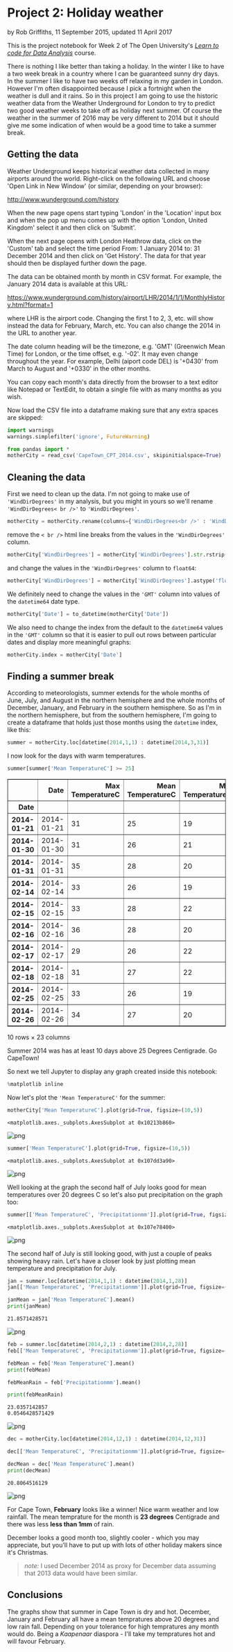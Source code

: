 

# Project 2:  Holiday weather

by Rob Griffiths, 11 September 2015, updated 11 April 2017

This is the project notebook for Week 2 of The Open University's [_Learn to code for Data Analysis_](http://futurelearn.com/courses/learn-to-code) course.

There is nothing I like better than taking a holiday. In the winter I like to have a two week break in a country where I can be guaranteed sunny dry days. In the summer I like to have two weeks off relaxing in my garden in London. However I'm often disappointed because I pick a fortnight when the weather is dull and it rains. So in this project I am going to use the historic weather data from the Weather Underground for London to try to predict two good weather weeks to take off as holiday next summer. Of course the weather in the summer of 2016 may be very different to 2014 but it should give me some indication of when would be a good time to take a summer break.

## Getting the data

Weather Underground keeps historical weather data collected in many airports around the world. Right-click on the following URL and choose 'Open Link in New Window' (or similar, depending on your browser):

http://www.wunderground.com/history

When the new page opens start typing 'London' in the 'Location' input box and when the pop up menu comes up with the option 'London, United Kingdom' select it and then click on 'Submit'. 

When the next page opens with London Heathrow data, click on the 'Custom' tab and select the time period From: 1 January 2014 to: 31 December 2014 and then click on 'Get History'. The data for that year should then be displayed further down the page. 

The data can be obtained month by month in CSV format. For example, the January 2014 data is available at this URL:

https://www.wunderground.com/history/airport/LHR/2014/1/1/MonthlyHistory.html?format=1

where LHR is the airport code. Changing the first 1 to 2, 3, etc. will show instead the data for February, March, etc. You can also change the 2014 in the URL to another year. 

The date column heading will be the timezone, e.g. 'GMT' (Greenwich Mean Time) for London, or the time offset, e.g. '-02'. It may even change throughout the year. For example, Delhi (aiport code DEL) is '+0430' from March to August and '+0330' in the other months.

You can copy each month's data directly from the browser to a text editor like Notepad or TextEdit, to obtain a single file with as many months as you wish.

Now load the CSV file into a dataframe making sure that any extra spaces are skipped:


```python
import warnings
warnings.simplefilter('ignore', FutureWarning)

from pandas import *
motherCity = read_csv('CapeTown_CPT_2014.csv', skipinitialspace=True)
```

## Cleaning the data
First we need to clean up the data. I'm not going to make use of `'WindDirDegrees'` in my analysis, but you might in yours so we'll rename `'WindDirDegrees< br />'` to `'WindDirDegrees'`. 


```python
motherCity = motherCity.rename(columns={'WindDirDegrees<br />' : 'WindDirDegrees'})
```

remove the  `< br />`  html line breaks from the values in the `'WindDirDegrees'` column. 


```python
motherCity['WindDirDegrees'] = motherCity['WindDirDegrees'].str.rstrip('<br />')
```

and change the values in the `'WindDirDegrees'` column to `float64`:


```python
motherCity['WindDirDegrees'] = motherCity['WindDirDegrees'].astype('float64')   
```

We definitely need to change the values in the `'GMT'` column into values of the `datetime64`  date type.


```python
motherCity['Date'] = to_datetime(motherCity['Date'])
```

We also need to change the index from the default to the `datetime64` values in the `'GMT'` column so that it is easier to pull out rows between particular dates and display more meaningful graphs: 


```python
motherCity.index = motherCity['Date']

```

## Finding a summer break

According to meteorologists, summer extends for the whole months of June, July, and August in the northern hemisphere and the whole months of December, January, and February in the southern hemisphere. So as I'm in the northern hemisphere, but from the southern hemisphere, I'm going to create a dataframe that holds just those months using the `datetime` index, like this:


```python
summer = motherCity.loc[datetime(2014,1,1) : datetime(2014,3,31)]
```

I now look for the days with warm temperatures.


```python
summer[summer['Mean TemperatureC'] >= 25]
```




<div>
<style scoped>
    .dataframe tbody tr th:only-of-type {
        vertical-align: middle;
    }

    .dataframe tbody tr th {
        vertical-align: top;
    }

    .dataframe thead th {
        text-align: right;
    }
</style>
<table border="1" class="dataframe">
  <thead>
    <tr style="text-align: right;">
      <th></th>
      <th>Date</th>
      <th>Max TemperatureC</th>
      <th>Mean TemperatureC</th>
      <th>Min TemperatureC</th>
      <th>Dew PointC</th>
      <th>MeanDew PointC</th>
      <th>Min DewpointC</th>
      <th>Max Humidity</th>
      <th>Mean Humidity</th>
      <th>Min Humidity</th>
      <th>...</th>
      <th>Max VisibilityKm</th>
      <th>Mean VisibilityKm</th>
      <th>Min VisibilitykM</th>
      <th>Max Wind SpeedKm/h</th>
      <th>Mean Wind SpeedKm/h</th>
      <th>Max Gust SpeedKm/h</th>
      <th>Precipitationmm</th>
      <th>CloudCover</th>
      <th>Events</th>
      <th>WindDirDegrees</th>
    </tr>
    <tr>
      <th>Date</th>
      <th></th>
      <th></th>
      <th></th>
      <th></th>
      <th></th>
      <th></th>
      <th></th>
      <th></th>
      <th></th>
      <th></th>
      <th></th>
      <th></th>
      <th></th>
      <th></th>
      <th></th>
      <th></th>
      <th></th>
      <th></th>
      <th></th>
      <th></th>
      <th></th>
    </tr>
  </thead>
  <tbody>
    <tr>
      <th>2014-01-21</th>
      <td>2014-01-21</td>
      <td>31</td>
      <td>25</td>
      <td>19</td>
      <td>18</td>
      <td>16</td>
      <td>14</td>
      <td>78</td>
      <td>58</td>
      <td>31</td>
      <td>...</td>
      <td>10.0</td>
      <td>10.0</td>
      <td>10.0</td>
      <td>35</td>
      <td>24</td>
      <td>45.0</td>
      <td>0.0</td>
      <td>1.0</td>
      <td>NaN</td>
      <td>207.0</td>
    </tr>
    <tr>
      <th>2014-01-30</th>
      <td>2014-01-30</td>
      <td>31</td>
      <td>26</td>
      <td>21</td>
      <td>19</td>
      <td>17</td>
      <td>15</td>
      <td>73</td>
      <td>59</td>
      <td>40</td>
      <td>...</td>
      <td>31.0</td>
      <td>13.0</td>
      <td>10.0</td>
      <td>37</td>
      <td>27</td>
      <td>NaN</td>
      <td>0.0</td>
      <td>1.0</td>
      <td>NaN</td>
      <td>169.0</td>
    </tr>
    <tr>
      <th>2014-01-31</th>
      <td>2014-01-31</td>
      <td>35</td>
      <td>28</td>
      <td>20</td>
      <td>20</td>
      <td>18</td>
      <td>15</td>
      <td>73</td>
      <td>56</td>
      <td>28</td>
      <td>...</td>
      <td>10.0</td>
      <td>10.0</td>
      <td>10.0</td>
      <td>24</td>
      <td>13</td>
      <td>NaN</td>
      <td>0.0</td>
      <td>1.0</td>
      <td>NaN</td>
      <td>205.0</td>
    </tr>
    <tr>
      <th>2014-02-14</th>
      <td>2014-02-14</td>
      <td>33</td>
      <td>26</td>
      <td>19</td>
      <td>20</td>
      <td>18</td>
      <td>15</td>
      <td>83</td>
      <td>60</td>
      <td>36</td>
      <td>...</td>
      <td>31.0</td>
      <td>14.0</td>
      <td>10.0</td>
      <td>35</td>
      <td>21</td>
      <td>NaN</td>
      <td>0.0</td>
      <td>1.0</td>
      <td>NaN</td>
      <td>172.0</td>
    </tr>
    <tr>
      <th>2014-02-15</th>
      <td>2014-02-15</td>
      <td>33</td>
      <td>28</td>
      <td>22</td>
      <td>21</td>
      <td>19</td>
      <td>18</td>
      <td>78</td>
      <td>64</td>
      <td>36</td>
      <td>...</td>
      <td>26.0</td>
      <td>16.0</td>
      <td>10.0</td>
      <td>34</td>
      <td>16</td>
      <td>NaN</td>
      <td>0.0</td>
      <td>1.0</td>
      <td>NaN</td>
      <td>195.0</td>
    </tr>
    <tr>
      <th>2014-02-16</th>
      <td>2014-02-16</td>
      <td>36</td>
      <td>28</td>
      <td>20</td>
      <td>21</td>
      <td>19</td>
      <td>17</td>
      <td>83</td>
      <td>61</td>
      <td>38</td>
      <td>...</td>
      <td>31.0</td>
      <td>22.0</td>
      <td>10.0</td>
      <td>29</td>
      <td>18</td>
      <td>NaN</td>
      <td>0.0</td>
      <td>1.0</td>
      <td>NaN</td>
      <td>202.0</td>
    </tr>
    <tr>
      <th>2014-02-17</th>
      <td>2014-02-17</td>
      <td>29</td>
      <td>26</td>
      <td>22</td>
      <td>21</td>
      <td>19</td>
      <td>16</td>
      <td>88</td>
      <td>69</td>
      <td>39</td>
      <td>...</td>
      <td>31.0</td>
      <td>14.0</td>
      <td>9.0</td>
      <td>34</td>
      <td>13</td>
      <td>NaN</td>
      <td>0.0</td>
      <td>4.0</td>
      <td>NaN</td>
      <td>205.0</td>
    </tr>
    <tr>
      <th>2014-02-18</th>
      <td>2014-02-18</td>
      <td>31</td>
      <td>27</td>
      <td>22</td>
      <td>21</td>
      <td>20</td>
      <td>18</td>
      <td>94</td>
      <td>68</td>
      <td>43</td>
      <td>...</td>
      <td>31.0</td>
      <td>12.0</td>
      <td>10.0</td>
      <td>42</td>
      <td>31</td>
      <td>NaN</td>
      <td>0.0</td>
      <td>1.0</td>
      <td>NaN</td>
      <td>174.0</td>
    </tr>
    <tr>
      <th>2014-02-25</th>
      <td>2014-02-25</td>
      <td>33</td>
      <td>26</td>
      <td>19</td>
      <td>17</td>
      <td>16</td>
      <td>14</td>
      <td>73</td>
      <td>55</td>
      <td>30</td>
      <td>...</td>
      <td>31.0</td>
      <td>14.0</td>
      <td>10.0</td>
      <td>40</td>
      <td>26</td>
      <td>NaN</td>
      <td>0.0</td>
      <td>1.0</td>
      <td>NaN</td>
      <td>158.0</td>
    </tr>
    <tr>
      <th>2014-02-26</th>
      <td>2014-02-26</td>
      <td>34</td>
      <td>27</td>
      <td>20</td>
      <td>17</td>
      <td>16</td>
      <td>14</td>
      <td>69</td>
      <td>54</td>
      <td>26</td>
      <td>...</td>
      <td>31.0</td>
      <td>16.0</td>
      <td>10.0</td>
      <td>24</td>
      <td>14</td>
      <td>NaN</td>
      <td>0.0</td>
      <td>1.0</td>
      <td>NaN</td>
      <td>203.0</td>
    </tr>
  </tbody>
</table>
<p>10 rows × 23 columns</p>
</div>



Summer 2014 was has at least 10 days above 25 Degrees Centigrade.  Go CapeTown!

So next we tell Jupyter to display any graph created inside this notebook:


```python
%matplotlib inline
```

Now let's plot the `'Mean TemperatureC'` for the summer:


```python
motherCity['Mean TemperatureC'].plot(grid=True, figsize=(10,5))
```




    <matplotlib.axes._subplots.AxesSubplot at 0x10213b860>




![png](output_19_1.png)



```python
summer['Mean TemperatureC'].plot(grid=True, figsize=(10,5))
```




    <matplotlib.axes._subplots.AxesSubplot at 0x107dd3a90>




![png](output_20_1.png)


Well looking at the graph the second half of July looks good for mean temperatures over 20 degrees C so let's also put precipitation on the graph too:


```python
summer[['Mean TemperatureC', 'Precipitationmm']].plot(grid=True, figsize=(10,5))
```




    <matplotlib.axes._subplots.AxesSubplot at 0x107e78400>




![png](output_22_1.png)


The second half of July is still looking good, with just a couple of peaks showing heavy rain. Let's have a closer look by just plotting mean temperature and precipitation for July.  


```python
jan = summer.loc[datetime(2014,1,1) : datetime(2014,1,28)]
jan[['Mean TemperatureC', 'Precipitationmm']].plot(grid=True, figsize=(10,5))

janMean = jan['Mean TemperatureC'].mean()
print(janMean)
```

    21.8571428571



![png](output_24_1.png)



```python
feb = summer.loc[datetime(2014,2,1) : datetime(2014,2,28)]
feb[['Mean TemperatureC', 'Precipitationmm']].plot(grid=True, figsize=(10,5))

febMean = feb['Mean TemperatureC'].mean()
print(febMean)

febMeanRain = feb['Precipitationmm'].mean()

print(febMeanRain)
```

    23.0357142857
    0.0546428571429



![png](output_25_1.png)



```python
dec = motherCity.loc[datetime(2014,12,1) : datetime(2014,12,31)]

dec[['Mean TemperatureC', 'Precipitationmm']].plot(grid=True, figsize=(10,5))

decMean = dec['Mean TemperatureC'].mean()
print(decMean)
```

    20.8064516129



![png](output_26_1.png)


For Cape Town, **February** looks like a winner! Nice warm weather and low rainfall. The mean temprature for the month is **23 degrees** Centigrade and there was less **less than 1mm** of rain.  

December looks a good month too, slightly cooler - which you may appreciate, but you'll have to put up with lots of other holiday makers since it's Christmas.

> _note:_ 
I used December 2014 as proxy for December data assuming that 2013 data would have been similar.  

## Conclusions

The graphs show that summer in Cape Town is dry and hot. December, January and February all have a mean tempratures above 20 degrees and low rain fall.  Depending on your tolerance for high tempratures any month would do.  Being a *Kaapenaar* diaspora - I'll take my tempratures hot and will favour February.  
